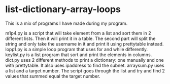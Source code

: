 # list-dictionary-array-loops
This is a mix of programs I have made during my program.

m1p4.py is a script that will take element from a list and sort them in 2 different lists. Then it will print it in a table. The second part will split the string and only take the username in it and print it using prettytable instead.
lopp1.py is a simple loop program that uses for and while differently.
keylist.py is a list program that sort and print the elements in columns.
dict.py uses 2 different methods to print a dictionary: one manually and one with prettytable. It also uses ipaddress to find the subnet.
arraysum.py uses a list and a target number. The script goes through the list and try and find 2 values that summed equal the target number.
